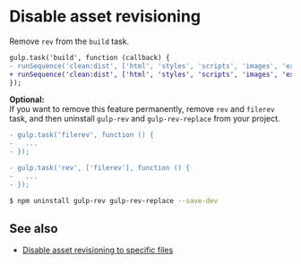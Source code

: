 # Disable asset revisioning

Remove `rev` from the `build` task.

```diff
gulp.task('build', function (callback) {
- runSequence('clean:dist', ['html', 'styles', 'scripts', 'images', 'extras'], 'rev', callback);
+ runSequence('clean:dist', ['html', 'styles', 'scripts', 'images', 'extras'], callback);
});
```

**Optional:**  
If you want to remove this feature permanently, remove `rev` and `filerev` task, and then uninstall `gulp-rev` and `gulp-rev-replace` from your project.

```diff
- gulp.task('filerev', function () {
-   ...
- });

- gulp.task('rev', ['filerev'], function () {
-   ...
- });
```

```sh
$ npm uninstall gulp-rev gulp-rev-replace --save-dev
```

## See also
- [Disable asset revisioning to specific files](disable-specific-revisioning.md)
